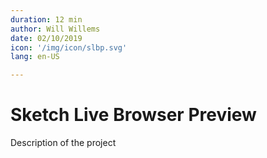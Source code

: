 ```yaml
---
duration: 12 min
author: Will Willems
date: 02/10/2019
icon: '/img/icon/slbp.svg'
lang: en-US

---
```


# Sketch Live Browser Preview

Description of the project